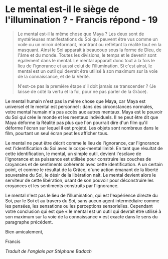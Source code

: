 # Le mental est-il le siège de l'illumination ? - Francis répond - 19

>Le mental est-il la même chose que Maya ? Les deux sont de mystérieuses manifestations du Soi qui peuvent être vus comme un voile ou un miroir déformant, montrant ou reflétant la réalité tout en la masquant. Ainsi le Soi apparaît à beaucoup sous la forme de Dieu, de l'âme et du monde. Toutes les divisions, le temps et le devenir sont également dans le mental. Le mental apparaît donc tout à la fois le lieu de l'ignorance et aussi celui de l'illumination. Si c'est ainsi, le mental est un outil qui devrait être utilisé à son maximum sur la voie de la connaissance, et de la Vérité.
>
>N'est-ce pas la première étape s'il doit jamais se transcender ? (Je laisse de côté la vertu et la foi, pour ne pas parler de la Grâce).

Le mental humain n'est pas la même chose que Maya, car Maya est universel et le mental est personnel : dans des circonstances normales, votre mental humain n'a pas accès aux autres mentaux. Maya est le pouvoir du Soi qui crée le monde et les mentaux individuels. Il ne peut être dit que Maya déforme la Réalité pas plus que l'on pourrait dire d'un film qu'il déforme l'écran sur lequel il est projeté. Les objets sont nombreux dans le film, pourtant un seul écran peut les afficher tous.

Le mental ne peut être décrit comme le lieu de l'ignorance, car l'ignorance est l'identification du Soi avec le corps-mental limité. En tant que résultat de cette identification, le mental, un simple outil, devient l'esclave de l'ignorance et sa puissance est utilisée pour construire les couches de croyances et de sentiments cohérents avec cette identification. A un certain point, et comme le résultat de la Grâce, d'une action émanant de la liberté souveraine du Soi, le désir de la libération naît. Le mental devient alors le serviteur de cette libération, usant de son pouvoir pour déconstruire les croyances et les sentiments construits par l'ignorance.

Le mental n'est pas le lieu de l'illumination, qui est l'expérience directe du Soi, par le Soi et au travers du Soi, sans aucun agent intermédiaire comme les pensées, les sensations ou les perceptions sensorielles. Cependant votre conclusion qui est que « le mental est un outil qui devrait être utilisé à son maximum sur la voie de la connaissance » est exacte dans le sens du paragraphe précédent.

Bien amicalement,

Francis

_Traduit de l'anglais par Stéphane Badach_


